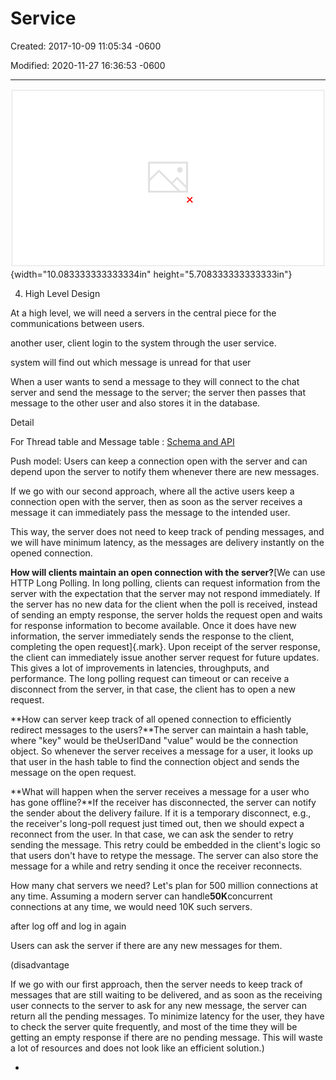 # Service

Created: 2017-10-09 11:05:34 -0600

Modified: 2020-11-27 16:36:53 -0600

---

![Kilobytes Receptionist Copyright@ *ANN.jiuzhang.mm User Service Friendship Service Message Service Status Service User Table Friendship Table Message Table Thread Table Status Table S SQL ](../../media/Message-What's-up-Service-image1.png){width="10.083333333333334in" height="5.708333333333333in"}



4. High Level Design

At a high level, we will need a servers in the central piece for the communications between users.



another user, client login to the system through the user service.

system will find out which message is unread for that user

When a user wants to send a message to they will connect to the chat server and send the message to the server; the server then passes that message to the other user and also stores it in the database.





Detail

For Thread table and Message table : [Schema and API](onenote:#Schema%20and%20API%20&section-id={F131001E-7D02-5341-98A7-A7C97F3A6A16}&page-id={CA559458-4FD3-9C4A-81D0-ADD6EF1EFBE2}&end&base-path=https://d.docs.live.net/77339d157d673f41/Documents/9%20chapter/System%20Design%20and%20OO%20Design/Message.one)



Push model: Users can keep a connection open with the server and can depend upon the server to notify them whenever there are new messages.



If we go with our second approach, where all the active users keep a connection open with the server, then as soon as the server receives a message it can immediately pass the message to the intended user.

This way, the server does not need to keep track of pending messages, and we will have minimum latency, as the messages are delivery instantly on the opened connection.

**How will clients maintain an open connection with the server?**[We can use HTTP Long Polling. In long polling, clients can request information from the server with the expectation that the server may not respond immediately. If the server has no new data for the client when the poll is received, instead of sending an empty response, the server holds the request open and waits for response information to become available. Once it does have new information, the server immediately sends the response to the client, completing the open request]{.mark}. Upon receipt of the server response, the client can immediately issue another server request for future updates. This gives a lot of improvements in latencies, throughputs, and performance. The long polling request can timeout or can receive a disconnect from the server, in that case, the client has to open a new request.

**How can server keep track of all opened connection to efficiently redirect messages to the users?**The server can maintain a hash table, where "key" would be theUserIDand "value" would be the connection object. So whenever the server receives a message for a user, it looks up that user in the hash table to find the connection object and sends the message on the open request.

**What will happen when the server receives a message for a user who has gone offline?**If the receiver has disconnected, the server can notify the sender about the delivery failure. If it is a temporary disconnect, e.g., the receiver's long-poll request just timed out, then we should expect a reconnect from the user. In that case, we can ask the sender to retry sending the message. This retry could be embedded in the client's logic so that users don't have to retype the message. The server can also store the message for a while and retry sending it once the receiver reconnects.

How many chat servers we need? Let's plan for 500 million connections at any time. Assuming a modern server can handle**50K**concurrent connections at any time, we would need 10K such servers.



after log off and log in again

Users can ask the server if there are any new messages for them.

(disadvantage



If we go with our first approach, then the server needs to keep track of messages that are still waiting to be delivered, and as soon as the receiving user connects to the server to ask for any new message, the server can return all the pending messages. To minimize latency for the user, they have to check the server quite frequently, and most of the time they will be getting an empty response if there are no pending message. This will waste a lot of resources and does not look like an efficient solution.)





- 



